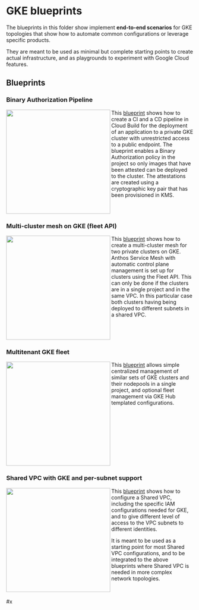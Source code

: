 # GKE blueprints

The blueprints in this folder show implement **end-to-end scenarios** for GKE topologies that show how to automate common configurations or leverage specific products.

They are meant to be used as minimal but complete starting points to create actual infrastructure, and as playgrounds to experiment with Google Cloud features.

## Blueprints

### Binary Authorization Pipeline

<a href="../gke/binauthz/" title="Binary Authorization Pipeline"><img src="../gke/binauthz/diagram.png" align="left" width="280px"></a> This [blueprint](../gke/binauthz/) shows how to create a CI and a CD pipeline in Cloud Build for the deployment of an application to a private GKE cluster with unrestricted access to a public endpoint. The blueprint enables a Binary Authorization policy in the project so only images that have been attested can be deployed to the cluster. The attestations are created using a cryptographic key pair that has been provisioned in KMS.

<br clear="left">

### Multi-cluster mesh on GKE (fleet API)

<a href="../gke/multi-cluster-mesh-gke-fleet-api/" title="Binary Authorization Pipeline"><img src="../gke/multi-cluster-mesh-gke-fleet-api/diagram.png" align="left" width="280px"></a> This [blueprint](../gke/multi-cluster-mesh-gke-fleet-api/) shows how to create a multi-cluster mesh for two private clusters on GKE. Anthos Service Mesh with automatic control plane management is set up for clusters using the Fleet API. This can only be done if the clusters are in a single project and in the same VPC. In this particular case both clusters having being deployed to different subnets in a shared VPC.

<br clear="left">

### Multitenant GKE fleet

<a href="./multitenant-fleet/" title="GKE multitenant fleet"><img src="./multitenant-fleet/diagram.png" align="left" width="280px"></a> This [blueprint](./multitenant-fleet/) allows simple centralized management of similar sets of GKE clusters and their nodepools in a single project, and optional fleet management via GKE Hub templated configurations.
<br clear="left">

### Shared VPC with GKE and per-subnet support

<a href="../networking/shared-vpc-gke/" title="Shared VPC with GKE"><img src="../networking/shared-vpc-gke/diagram.png" align="left" width="280px"></a> This [blueprint](../networking/shared-vpc-gke/) shows how to configure a Shared VPC, including the specific IAM configurations needed for GKE, and to give different level of access to the VPC subnets to different identities.

It is meant to be used as a starting point for most Shared VPC configurations, and to be integrated to the above blueprints where Shared VPC is needed in more complex network topologies.

<br clear="left">

#x
